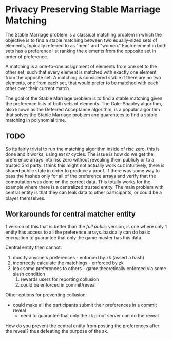 # Privacy Preserving Stable Marriage Matching

The Stable Marriage problem is a classical matching problem in which the objective is to find a stable matching between two equally-sized sets of elements, typically referred to as "men" and "women." Each element in both sets has a preference list ranking the elements from the opposite set in order of preference.

A matching is a one-to-one assignment of elements from one set to the other set, such that every element is matched with exactly one element from the opposite set. A matching is considered stable if there are no two elements, one from each set, that would prefer to be matched with each other over their current match.

The goal of the Stable Marriage problem is to find a stable matching given the preference lists of both sets of elements. The Gale-Shapley algorithm, also known as the Deferred Acceptance algorithm, is a popular algorithm that solves the Stable Marriage problem and guarantees to find a stable matching in polynomial time.

## TODO

So its fairly trivial to run the matching algorithm inside of risc zero. this is done and it works, using `65487` cycles. The issue is how do we get the preference arrays into risc zero without revealing them publicly or to a trusted 3rd party. I think this might not actually work cuz intuitively, there is shared public state in order to produce a proof. If there was some way to pass the hashes only for all of the preference arrays and verify that the computation was done on the correct data. This totally works for the example where there is a centralized trusted entity. The main problem with central entity is that they can leak data to other participants, or could be a player themselves.

## Workarounds for central matcher entity

1 version of this that is better than the *full public* version, is one where only 1 entity has access to all the preference arrays. basically can do basic encryption to guarantee that only the game master has this data.

Central entity then cannot:

1. modify anyone's preferences - enforced by zk (assert a hash)
2. incorrectly calculate the matchings - enforced by zk
3. leak some preferences to others - game theoretically enforced via some slash condition
    1. rewards users for reporting collusion
    2. could be enforced in commit/reveal

Other options for preventing collusion:

- could make all the participants submit their preferences in a commit reveal
  - need to guarantee that only the zk proof server can do the reveal

How do you prevent the central entity from posting the preferences after the reveal? thus defeating the purpose of the zk.
